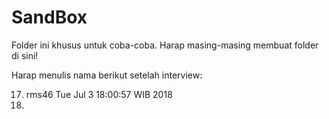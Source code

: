 # SandBox

Folder ini khusus untuk coba-coba.
Harap masing-masing membuat folder di sini!

Harap menulis nama berikut setelah interview:

17. rms46 Tue Jul  3 18:00:57 WIB 2018
16. 




